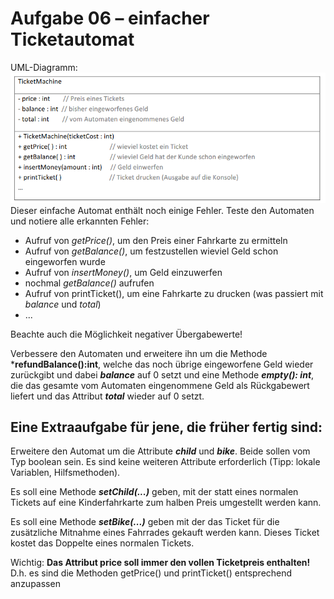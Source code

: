 # Aufgabe 06 – einfacher Ticketautomat
UML-Diagramm:
![](uml.png)
Dieser einfache Automat enthält noch einige Fehler. Teste den Automaten und notiere alle
erkannten Fehler:
- Aufruf von *getPrice()*, um den Preis einer Fahrkarte zu ermitteln
- Aufruf von *getBalance()*, um festzustellen wieviel Geld schon eingeworfen wurde
- Aufruf von *insertMoney()*, um Geld einzuwerfen
- nochmal *getBalance()* aufrufen
- Aufruf von printTicket(), um eine Fahrkarte zu drucken (was passiert mit *balance* und *total*)
- ...

Beachte auch die Möglichkeit negativer Übergabewerte!

Verbessere den Automaten und erweitere ihn um die Methode ***refundBalance():int**, welche das noch
übrige eingeworfene Geld wieder zurückgibt und dabei ***balance*** auf 0 setzt und
eine Methode ***empty(): int***, die das gesamte vom Automaten eingenommene Geld als Rückgabewert
liefert und das Attribut ***total*** wieder auf 0 setzt.

## Eine Extraaufgabe für jene, die früher fertig sind:
Erweitere den Automat um die Attribute ***child*** und ***bike***. Beide sollen vom Typ boolean sein.
Es sind keine weiteren Attribute erforderlich (Tipp: lokale Variablen, Hilfsmethoden).

Es soll eine Methode ***setChild(...)*** geben, mit der statt eines normalen Tickets auf eine
Kinderfahrkarte zum halben Preis umgestellt werden kann.

Es soll eine Methode ***setBike(...)*** geben mit der das Ticket für die zusätzliche Mitnahme eines
Fahrrades gekauft werden kann. Dieses Ticket kostet das Doppelte eines normalen Tickets.

Wichtig: **Das Attribut price soll immer den vollen Ticketpreis enthalten!**
D.h. es sind die Methoden getPrice() und printTicket() entsprechend anzupassen

